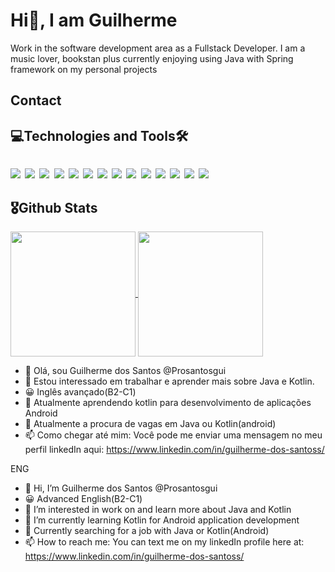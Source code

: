 
<h1>Hi👋, I am Guilherme </h1>
<p>Work in the software development area as a Fullstack Developer. I am a music lover, bookstan plus currently enjoying using Java with Spring framework on my personal projects</p>


<h2>Contact</h2>

<h2>💻Technologies and Tools🛠</h2>
<code>
<img src="{https://img.shields.io/badge/apache_maven-C71A36?style=for-the-badge&logo=apachemaven&logoColor=white}" /> <img src="{https://img.shields.io/badge/Bootstrap-563D7C?style=for-the-badge&logo=bootstrap&logoColor=white}" /> <img src="{https://img.shields.io/badge/firebase-ffca28?style=for-the-badge&logo=firebase&logoColor=black}" /> <img src="{https://img.shields.io/badge/Junit5-25A162?style=for-the-badge&logo=junit5&logoColor=white}" /> <img src="{https://img.shields.io/badge/JWT-000000?style=for-the-badge&logo=JSON%20web%20tokens&logoColor=white}" /> <img src="{https://img.shields.io/badge/Spring-6DB33F?style=for-the-badge&logo=spring&logoColor=white}" /> <img src="{https://img.shields.io/badge/Swagger-85EA2D?style=for-the-badge&logo=Swagger&logoColor=white}" /> <img src="{https://img.shields.io/badge/HTML5-E34F26?style=for-the-badge&logo=html5&logoColor=white}" /> <img src="{https://img.shields.io/badge/CSS3-1572B6?style=for-the-badge&logo=css3&logoColor=white}" /> <img src="{https://img.shields.io/badge/Kotlin-0095D5?&style=for-the-badge&logo=kotlin&logoColor=white}" /> <img src="{https://img.shields.io/badge/Python-FFD43B?style=for-the-badge&logo=python&logoColor=blue}" /> <img src="{}" /> <img src="{}" /> <img src="{}" />
</code>

<h2>🎖Github Stats</h2>
<a href="https://github.com/anuraghazra/github-readme-stats">
  <img height=200 align="center" src="https://github-readme-stats.vercel.app/api?username=Prosantosgui" />
</a>
<a href="https://github.com/anuraghazra/convoychat">
  <img height=200 align="center" src="https://github-readme-stats.vercel.app/api/top-langs?username=Prosantosgui&layout=compact&langs_count=8&card_width=320" />
</a>


- 👋 Olá, sou Guilherme dos Santos @Prosantosgui
- 👀 Estou interessado em trabalhar e aprender mais sobre Java e Kotlin.
- 😀 Inglês avançado(B2-C1)
- 🌱 Atualmente aprendendo kotlin para desenvolvimento de aplicações Android
- 💞️ Atualmente a procura de vagas em Java ou Kotlin(android)
- 📫 Como chegar até mim: Você pode me enviar uma mensagem no meu perfil linkedIn aqui: https://www.linkedin.com/in/guilherme-dos-santoss/


ENG 
- 👋 Hi, I’m Guilherme dos Santos @Prosantosgui
- 😀 Advanced English(B2-C1)
- 👀 I’m interested in work on and learn more about Java and Kotlin
- 🌱 I’m currently learning Kotlin for Android application development
- 💞️ Currently searching for a job with Java or Kotlin(Android)
- 📫 How to reach me: You can text me on my linkedIn profile here at: https://www.linkedin.com/in/guilherme-dos-santoss/

<!---
Prosantosgui/Prosantosgui is a ✨ special ✨ repository because its `README.md` (this file) appears on your GitHub profile.
You can click the Preview link to take a look at your changes.
--->
